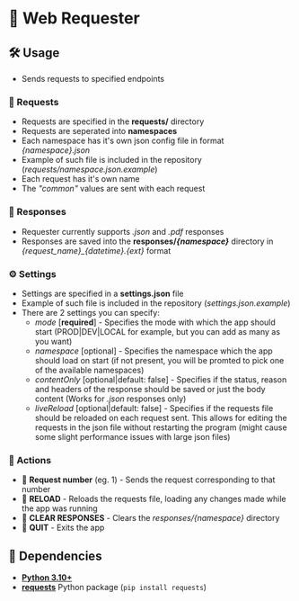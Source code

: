 # 📡 Web Requester

## 🛠️ Usage

* Sends requests to specified endpoints

### 🧾 Requests
* Requests are specified in the **requests/** directory
* Requests are seperated into **namespaces**
* Each namespace has it's own json config file in format *{namespace}.json*
* Example of such file is included in the repository (*requests/namespace.json.example*)
* Each request has it's own name
* The *"common"* values are sent with each request

### 📄 Responses
* Requester currently supports *.json* and *.pdf* responses
* Responses are saved into the **responses/*{namespace}*** directory in *{request_name}\_{datetime}.{ext}* format

### ⚙️ Settings
* Settings are specified in a **settings.json** file
* Example of such file is included in the repository (*settings.json.example*)
* There are 2 settings you can specify:
    * *mode* [**required**] - Specifies the mode with which the app should start (PROD|DEV|LOCAL for example, but you can add as many as you want)
    * *namespace* [optional] - Specifies the namespace which the app should load on start (if not present, you will be promted to pick one of the available namespaces)
    * *contentOnly* [optional|default: false] - Specifies if the status, reason and headers of the response should be saved or just the body content (Works for *.json* responses only)
    * *liveReload* [optional|default: false] - Specifies if the requests file should be reloaded on each request sent. This allows for editing the requests in the json file without restarting the program (might cause some slight performance issues with large json files)

### 🚀 Actions
* 📡 **Request number** (eg. 1) - Sends the request corresponding to that number
* 🔄 **RELOAD** - Reloads the requests file, loading any changes made while the app was running
* 🧹 **CLEAR RESPONSES** - Clears the *responses/{namespace}* directory
* 👋 **QUIT** - Exits the app

## 🔗 Dependencies
* **[Python 3.10+](https://www.python.org/downloads/)**
* **[requests](https://pypi.org/project/requests/)** Python package (`pip install requests`)